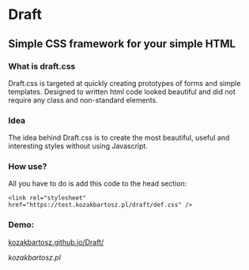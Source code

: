 # Draft
## Simple CSS framework for your simple HTML
### What is draft.css
Draft.css is targeted at quickly creating prototypes of forms and simple templates. Designed to written html code looked beautiful and did not require any class and non-standard elements.

### Idea
The idea behind Draft.css is to create the most beautiful, useful and interesting styles without using Javascript.

### How use?
All you have to do is add this code to the head section:

`<link rel="stylesheet" href="https://test.kozakbartosz.pl/draft/def.css" />`


### Demo:
[kozakbartosz.github.io/Draft/](https://kozakbartosz.github.io/Draft/)


*kozakbartosz.pl*

